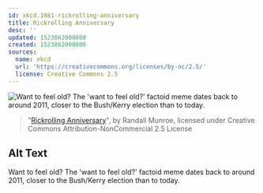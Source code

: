 ```yaml
---
id: xkcd.1981-rickrolling-anniversary
title: Rickrolling Anniversary
desc: ''
updated: 1523862000000
created: 1523862000000
sources:
  name: xkcd
  url: 'https://creativecommons.org/licenses/by-nc/2.5/'
  license: Creative Commons 2.5
---
```

![Want to feel old? The 'want to feel old?' factoid meme dates back to around 2011, closer to the Bush/Kerry election than to today.](https://imgs.xkcd.com/comics/rickrolling_anniversary.png)
> "[Rickrolling Anniversary](https://xkcd.com/1981/)", by Randall Munroe, licensed under Creative Commons Attribution-NonCommercial 2.5 License

## Alt Text
Want to feel old? The 'want to feel old?' factoid meme dates back to around 2011, closer to the Bush/Kerry election than to today.

